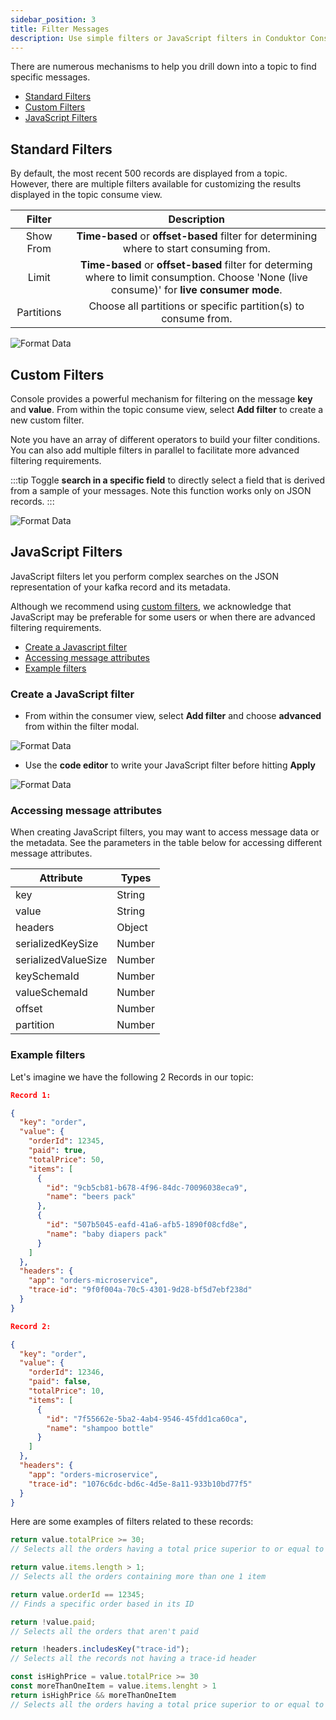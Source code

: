 ```yaml
---
sidebar_position: 3
title: Filter Messages
description: Use simple filters or JavaScript filters in Conduktor Console.
---
```


There are numerous mechanisms to help you drill down into a topic to find specific messages.

 - [Standard Filters](#standard-filters)
 - [Custom Filters](#custom-filters)
 - [JavaScript Filters](#javascript-filters)

## Standard Filters

By default, the most recent 500 records are displayed from a topic. However, there are multiple filters available for customizing the results displayed in the topic consume view. 

| Filter | Description |
|:-------:|:-------:|
| Show From | **Time-based** or **offset-based** filter for determining where to start consuming from. |
| Limit | **Time-based** or **offset-based** filter for determing where to limit consumption. Choose 'None (live consume)' for **live consumer mode**.  |
| Partitions | Choose all partitions or specific partition(s) to consume from. |

![Format Data](/img/console/console-standard-filter.png)

## Custom Filters

Console provides a powerful mechanism for filtering on the message **key** and **value**. From within the topic consume view, select **Add filter** to create a new custom filter.

Note you have an array of different operators to build your filter conditions. You can also add multiple filters in parallel to facilitate more advanced filtering requirements. 

:::tip
Toggle **search in a specific field** to directly select a field that is derived from a sample of your messages. Note this function works only on JSON records. 
:::

![Format Data](/img/console/console-custom-filter.png)

## JavaScript Filters

JavaScript filters let you perform complex searches on the JSON representation of your kafka record and its metadata.  

Although we recommend using [custom filters](#custom-filters), we acknowledge that JavaScript may be preferable for some users or when there are advanced filtering requirements.

 - [Create a Javascript filter](#create-a-javascript-filter)
 - [Accessing message attributes](#accessing-message-attributes)
 - [Example filters](#example-filters)

### Create a JavaScript filter

- From within the consumer view, select **Add filter** and choose **advanced** from within the filter modal.

![Format Data](/img/console/console-js-1.png)

- Use the **code editor** to write your JavaScript filter before hitting **Apply**

![Format Data](/img/console/console-js-2.png)

### Accessing message attributes

When creating JavaScript filters, you may want to access message data or the metadata. See the parameters in the table below for accessing different message attributes.

| Attribute | Types |
|---|---|
| key | String | Number | Object |
| value | String | Number | Object |
| headers | Object |
| serializedKeySize | Number |
| serializedValueSize | Number |
| keySchemaId | Number |
| valueSchemaId | Number |
| offset | Number |
| partition | Number |

### Example filters

Let's imagine we have the following 2 Records in our topic:

```json
Record 1:

{
  "key": "order",
  "value": {
    "orderId": 12345,
    "paid": true,
    "totalPrice": 50,
    "items": [
      {
        "id": "9cb5cb81-b678-4f96-84dc-70096038eca9",
        "name": "beers pack"
      },
      {
        "id": "507b5045-eafd-41a6-afb5-1890f08cfd8e",
        "name": "baby diapers pack"
      }
    ]
  },
  "headers": {
    "app": "orders-microservice",
    "trace-id": "9f0f004a-70c5-4301-9d28-bf5d7ebf238d"
  }
}

Record 2:

{
  "key": "order",
  "value": {
    "orderId": 12346,
    "paid": false,
    "totalPrice": 10,
    "items": [
      {
        "id": "7f55662e-5ba2-4ab4-9546-45fdd1ca60ca",
        "name": "shampoo bottle"
      }
    ]
  },
  "headers": {
    "app": "orders-microservice",
    "trace-id": "1076c6dc-bd6c-4d5e-8a11-933b10bd77f5"
  }
}
```

Here are some examples of filters related to these records:

```js
return value.totalPrice >= 30;
// Selects all the orders having a total price superior to or equal to 30
```

```js
return value.items.length > 1;
// Selects all the orders containing more than one 1 item
```

```js
return value.orderId == 12345;
// Finds a specific order based in its ID
```

```js
return !value.paid;
// Selects all the orders that aren't paid
```

```js
return !headers.includesKey("trace-id");
// Selects all the records not having a trace-id header
```

```js
const isHighPrice = value.totalPrice >= 30
const moreThanOneItem = value.items.lenght > 1
return isHighPrice && moreThanOneItem
// Selects all the orders having a total price superior to or equal to 30 and having more than one 1 item
```

